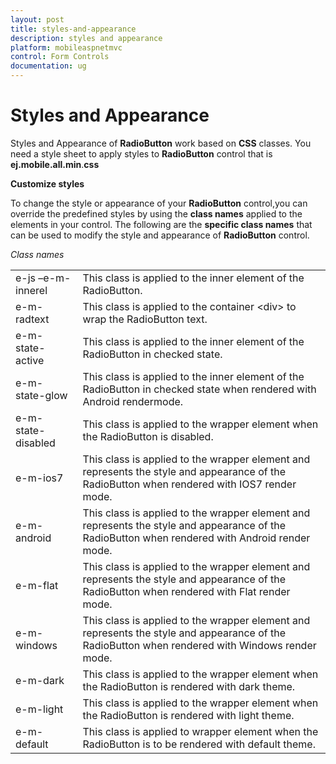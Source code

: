 ```yaml
---
layout: post
title: styles-and-appearance
description: styles and appearance
platform: mobileaspnetmvc
control: Form Controls
documentation: ug
---
```


# Styles and Appearance

Styles and Appearance of **RadioButton** work based on **CSS** classes. You need a style sheet to apply styles to **RadioButton** control that is **ej.mobile.all.min**.**css**

**Customize styles**

To change the style or appearance of your **RadioButton** control,you can override the predefined styles by using the **class names** applied to the elements in your control. The following are the **specific class names** that can be used to modify the style and appearance of **RadioButton** control.

_Class names_

<table>
<tr>
<td>
e-js –e-m-innerel</td><td>
This class is applied to the inner element of the RadioButton.</td></tr>
<tr>
<td>
e-m-radtext</td><td>
This class is applied to the container &lt;div&gt; to wrap the RadioButton text.</td></tr>
<tr>
<td>
e-m-state-active</td><td>
This class is applied to the inner element of the RadioButton in checked state.</td></tr>
<tr>
<td>
e-m-state-glow</td><td>
This class is applied to the inner element of the RadioButton in checked state when rendered with Android rendermode.</td></tr>
<tr>
<td>
e-m-state-disabled</td><td>
This class is applied to the wrapper element when the RadioButton is disabled.</td></tr>
<tr>
<td>
e-m-ios7</td><td>
This class is applied to the wrapper element and represents the style and appearance of the RadioButton when rendered with IOS7 render mode.</td></tr>
<tr>
<td>
e-m-android</td><td>
This class is applied to the wrapper element and represents the style and appearance of the RadioButton when rendered with Android render mode.</td></tr>
<tr>
<td>
e-m-flat</td><td>
This class is applied to the wrapper element and represents the style and appearance of the RadioButton when rendered with Flat render mode.</td></tr>
<tr>
<td>
e-m-windows</td><td>
This class is applied to the wrapper element and represents the style and appearance of the RadioButton when rendered with Windows render mode.</td></tr>
<tr>
<td>
e-m-dark</td><td>
This class is applied to the wrapper element when the RadioButton is rendered with dark theme.</td></tr>
<tr>
<td>
e-m-light</td><td>
This class is applied to the wrapper element when the RadioButton is rendered with light theme.</td></tr>
<tr>
<td>
e-m-default</td><td>
This class is applied to wrapper element when the RadioButton is to be rendered with default theme.</td></tr>
</table>


